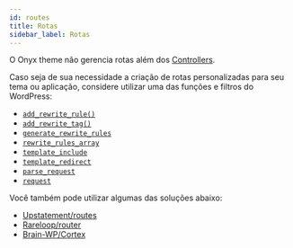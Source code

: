 ```yaml
---
id: routes
title: Rotas
sidebar_label: Rotas
---
```


O Onyx theme não gerencia rotas além dos [Controllers](controllers).

Caso seja de sua necessidade a criação de rotas personalizadas para seu tema ou aplicação, considere utilizar uma das funções e filtros do WordPress:

- [`add_rewrite_rule()`](https://developer.wordpress.org/reference/functions/add_rewrite_rule/)
- [`add_rewrite_tag()`](https://developer.wordpress.org/reference/functions/add_rewrite_tag/)
- [`generate_rewrite_rules`](https://codex.wordpress.org/Plugin_API/Action_Reference/generate_rewrite_rules)
- [`rewrite_rules_array`](https://codex.wordpress.org/Plugin_API/Filter_Reference/rewrite_rules_array)
- [`template_include`](https://developer.wordpress.org/reference/hooks/template_include/)
- [`template_redirect`](https://codex.wordpress.org/Plugin_API/Action_Reference/template_redirect)
- [`parse_request`](https://codex.wordpress.org/Plugin_API/Action_Reference/parse_request)
- [`request`](https://codex.wordpress.org/Plugin_API/Filter_Reference/request)

Você também pode utilizar algumas das soluções abaixo:

- [Upstatement/routes](https://github.com/Upstatement/routes)
- [Rareloop/router](https://github.com/Rareloop/router)
- [Brain-WP/Cortex](https://github.com/Brain-WP/Cortex)
